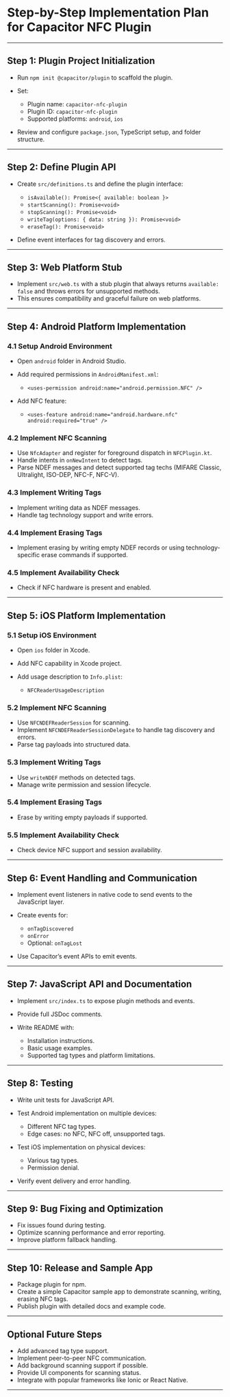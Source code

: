 # Step-by-Step Implementation Plan for Capacitor NFC Plugin

---

## Step 1: Plugin Project Initialization

* Run `npm init @capacitor/plugin` to scaffold the plugin.
* Set:

  * Plugin name: `capacitor-nfc-plugin`
  * Plugin ID: `capacitor-nfc-plugin`
  * Supported platforms: `android`, `ios`
* Review and configure `package.json`, TypeScript setup, and folder structure.

---

## Step 2: Define Plugin API

* Create `src/definitions.ts` and define the plugin interface:

  * `isAvailable(): Promise<{ available: boolean }>`
  * `startScanning(): Promise<void>`
  * `stopScanning(): Promise<void>`
  * `writeTag(options: { data: string }): Promise<void>`
  * `eraseTag(): Promise<void>`
* Define event interfaces for tag discovery and errors.

---

## Step 3: Web Platform Stub

* Implement `src/web.ts` with a stub plugin that always returns `available: false` and throws errors for unsupported methods.
* This ensures compatibility and graceful failure on web platforms.

---

## Step 4: Android Platform Implementation

### 4.1 Setup Android Environment

* Open `android` folder in Android Studio.
* Add required permissions in `AndroidManifest.xml`:

  * `<uses-permission android:name="android.permission.NFC" />`
* Add NFC feature:

  * `<uses-feature android:name="android.hardware.nfc" android:required="true" />`

### 4.2 Implement NFC Scanning

* Use `NfcAdapter` and register for foreground dispatch in `NFCPlugin.kt`.
* Handle intents in `onNewIntent` to detect tags.
* Parse NDEF messages and detect supported tag techs (MIFARE Classic, Ultralight, ISO-DEP, NFC-F, NFC-V).

### 4.3 Implement Writing Tags

* Implement writing data as NDEF messages.
* Handle tag technology support and write errors.

### 4.4 Implement Erasing Tags

* Implement erasing by writing empty NDEF records or using technology-specific erase commands if supported.

### 4.5 Implement Availability Check

* Check if NFC hardware is present and enabled.

---

## Step 5: iOS Platform Implementation

### 5.1 Setup iOS Environment

* Open `ios` folder in Xcode.
* Add NFC capability in Xcode project.
* Add usage description to `Info.plist`:

  * `NFCReaderUsageDescription`

### 5.2 Implement NFC Scanning

* Use `NFCNDEFReaderSession` for scanning.
* Implement `NFCNDEFReaderSessionDelegate` to handle tag discovery and errors.
* Parse tag payloads into structured data.

### 5.3 Implement Writing Tags

* Use `writeNDEF` methods on detected tags.
* Manage write permission and session lifecycle.

### 5.4 Implement Erasing Tags

* Erase by writing empty payloads if supported.

### 5.5 Implement Availability Check

* Check device NFC support and session availability.

---

## Step 6: Event Handling and Communication

* Implement event listeners in native code to send events to the JavaScript layer.
* Create events for:

  * `onTagDiscovered`
  * `onError`
  * Optional: `onTagLost`
* Use Capacitor’s event APIs to emit events.

---

## Step 7: JavaScript API and Documentation

* Implement `src/index.ts` to expose plugin methods and events.
* Provide full JSDoc comments.
* Write README with:

  * Installation instructions.
  * Basic usage examples.
  * Supported tag types and platform limitations.

---

## Step 8: Testing

* Write unit tests for JavaScript API.
* Test Android implementation on multiple devices:

  * Different NFC tag types.
  * Edge cases: no NFC, NFC off, unsupported tags.
* Test iOS implementation on physical devices:

  * Various tag types.
  * Permission denial.
* Verify event delivery and error handling.

---

## Step 9: Bug Fixing and Optimization

* Fix issues found during testing.
* Optimize scanning performance and error reporting.
* Improve platform fallback handling.

---

## Step 10: Release and Sample App

* Package plugin for npm.
* Create a simple Capacitor sample app to demonstrate scanning, writing, erasing NFC tags.
* Publish plugin with detailed docs and example code.

---

## Optional Future Steps

* Add advanced tag type support.
* Implement peer-to-peer NFC communication.
* Add background scanning support if possible.
* Provide UI components for scanning status.
* Integrate with popular frameworks like Ionic or React Native.

---


